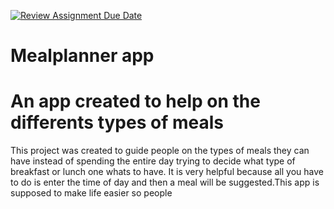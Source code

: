 [![Review Assignment Due Date](https://classroom.github.com/assets/deadline-readme-button-22041afd0340ce965d47ae6ef1cefeee28c7c493a6346c4f15d667ab976d596c.svg)](https://classroom.github.com/a/kIM4zJRU)
# Mealplanner app
# An app created to help on the differents types of meals

This project was created to guide people on the types of meals they can have instead of spending the entire day trying to decide what type of breakfast or lunch one whats to have. It is very helpful because all you have to do is enter the time of day and then a meal will be suggested.This app is supposed to make life easier so people 
